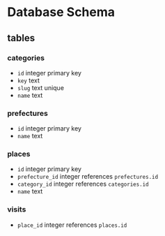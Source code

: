 # Database Schema

## tables

### categories

- `id` integer primary key
- `key` text
- `slug` text unique
- `name` text

### prefectures

- `id` integer primary key
- `name` text

### places

- `id` integer primary key
- `prefecture_id` integer references `prefectures.id`
- `category_id` integer references `categories.id`
- `name` text

### visits

- `place_id` integer references `places.id`
